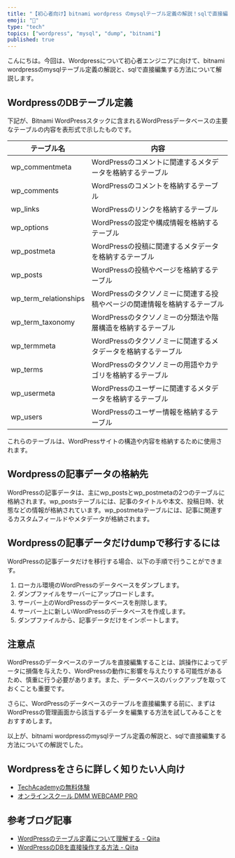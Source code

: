 ```yaml
---
title: "【初心者向け】bitnami wordpress のmysqlテーブル定義の解説！sqlで直接編集する方法"
emoji: "💎"
type: "tech"
topics: ["wordpress", "mysql", "dump", "bitnami"]
published: true
---
```


こんにちは。今回は、Wordpressについて初心者エンジニアに向けて、bitnami wordpressのmysqlテーブル定義の解説と、sqlで直接編集する方法について解説します。

## WordpressのDBテーブル定義

下記が、Bitnami WordPressスタックに含まれるWordPressデータベースの主要なテーブルの内容を表形式で示したものです。

| テーブル名 | 内容 |
| --- | --- |
| wp_commentmeta | WordPressのコメントに関連するメタデータを格納するテーブル |
| wp_comments | WordPressのコメントを格納するテーブル |
| wp_links | WordPressのリンクを格納するテーブル |
| wp_options | WordPressの設定や構成情報を格納するテーブル |
| wp_postmeta | WordPressの投稿に関連するメタデータを格納するテーブル |
| wp_posts | WordPressの投稿やページを格納するテーブル |
| wp_term_relationships | WordPressのタクソノミーに関連する投稿やページの関連情報を格納するテーブル |
| wp_term_taxonomy | WordPressのタクソノミーの分類法や階層構造を格納するテーブル |
| wp_termmeta | WordPressのタクソノミーに関連するメタデータを格納するテーブル |
| wp_terms | WordPressのタクソノミーの用語やカテゴリを格納するテーブル |
| wp_usermeta | WordPressのユーザーに関連するメタデータを格納するテーブル |
| wp_users | WordPressのユーザー情報を格納するテーブル |

これらのテーブルは、WordPressサイトの構造や内容を格納するために使用されます。

## Wordpressの記事データの格納先

WordPressの記事データは、主にwp_postsとwp_postmetaの2つのテーブルに格納されます。wp_postsテーブルには、記事のタイトルや本文、投稿日時、状態などの情報が格納されています。wp_postmetaテーブルには、記事に関連するカスタムフィールドやメタデータが格納されます。

## Wordpressの記事データだけdumpで移行するには

WordPressの記事データだけを移行する場合、以下の手順で行うことができます。

1. ローカル環境のWordPressのデータベースをダンプします。
2. ダンプファイルをサーバーにアップロードします。
3. サーバー上のWordPressのデータベースを削除します。
4. サーバー上に新しいWordPressのデータベースを作成します。
5. ダンプファイルから、記事データだけをインポートします。

## 注意点

WordPressのデータベースのテーブルを直接編集することは、誤操作によってデータに損傷を与えたり、WordPressの動作に影響を与えたりする可能性があるため、慎重に行う必要があります。また、データベースのバックアップを取っておくことも重要です。

さらに、WordPressのデータベースのテーブルを直接編集する前に、まずはWordPressの管理画面から該当するデータを編集する方法を試してみることをおすすめします。

以上が、bitnami wordpressのmysqlテーブル定義の解説と、sqlで直接編集する方法についての解説でした。


## Wordpressをさらに詳しく知りたい人向け
- [TechAcademyの無料体験](//af.moshimo.com/af/c/click?a_id=2612475&amp;p_id=1555&amp;pc_id=2816&amp;pl_id=22706&amp;url=https%3A%2F%2Ftechacademy.jp%2Fhtmlcss-trial%3Futm_source%3Dmoshimo%26utm_medium%3Daffiliate%26utm_campaign%3Dtextad)
- [オンラインスクール DMM WEBCAMP PRO](//af.moshimo.com/af/c/click?a_id=2612482&amp;p_id=1363&amp;pc_id=2297&amp;pl_id=39999&amp;guid=ON)


## 参考ブログ記事

- [WordPressのテーブル定義について理解する - Qiita](https://qiita.com/daikiojm/items/3a9aa5e9b14c4c5a3ff1)
- [WordPressのDBを直接操作する方法 - Qiita](https://qiita.com/tsuboko/items/2d2b9c4b8f54d1b2a50f)


